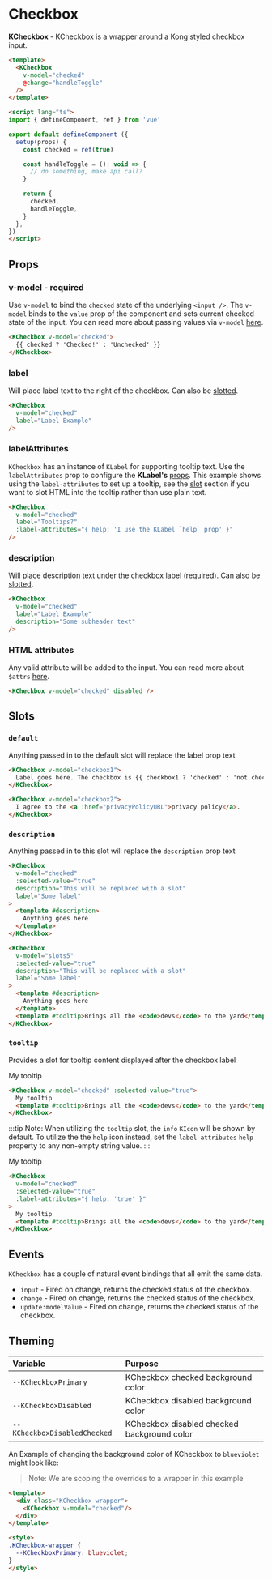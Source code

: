 # Checkbox

**KCheckbox** - KCheckbox is a wrapper around a Kong styled checkbox input.

<KCard>
  <template v-slot:body>
    <KCheckbox v-model="defaultChecked" />
  </template>
</KCard>

```html
<template>
  <KCheckbox
    v-model="checked"
    @change="handleToggle"
  />
</template>

<script lang="ts">
import { defineComponent, ref } from 'vue'

export default defineComponent ({
  setup(props) {
    const checked = ref(true)

    const handleToggle = (): void => {
      // do something, make api call?
    }

    return {
      checked,
      handleToggle,
    }
  },
})
</script>
```

## Props

### v-model - required

Use `v-model` to bind the `checked` state of the underlying `<input />`. The `v-model` binds to the `value` prop of the component and sets current checked state of the input. You can read more about passing values via `v-model` [here](https://vuejs.org/guide/components/events.html#usage-with-v-model).

<KCard>
  <template v-slot:body>
    <KCheckbox v-model="modelChecked">
      {{ modelChecked ? 'Checked!' : 'Unchecked' }}
    </KCheckbox>
  </template>
</KCard>

```html
<KCheckbox v-model="checked">
  {{ checked ? 'Checked!' : 'Unchecked' }}
</KCheckbox>
```

### label

Will place label text to the right of the checkbox. Can also be [slotted](#slots).

<KCheckbox v-model="labelChecked" label="Label Example" />

```html
<KCheckbox
  v-model="checked"
  label="Label Example"
/>
```

### labelAttributes

 `KCheckbox` has an instance of `KLabel` for supporting tooltip text. Use the `labelAttributes` prop to configure the **KLabel's** [props](/components/label). This example shows using the `label-attributes` to set up a tooltip, see the [slot](#slots) section if you want to slot HTML into the tooltip rather than use plain text.

<KCheckbox v-model="labelAChecked" label="Tooltips?" :label-attributes="{ help: 'I use the KLabel `help` prop' }" />

```html
<KCheckbox
  v-model="checked"
  label="Tooltips?"
  :label-attributes="{ help: 'I use the KLabel `help` prop' }"
/>
```

### description

Will place description text under the checkbox label (required). Can also be [slotted](#slots).

<KCheckbox v-model="descriptionChecked" label="Label Example" description="Some subheader text" />

```html
<KCheckbox
  v-model="checked"
  label="Label Example"
  description="Some subheader text"
/>
```

### HTML attributes

Any valid attribute will be added to the input. You can read more about `$attrs` [here](https://vuejs.org/api/composition-api-setup.html#setup-context).

<KCard>
  <template v-slot:body>
    <div class="vertical-spacing">
      <KCheckbox v-model="disabled" label="Can't check this" disabled />
    </div>
    <div>
      <KCheckbox v-model="disabledChecked" disabled />
    </div>
  </template>
</KCard>

```html
<KCheckbox v-model="checked" disabled />
```

## Slots

### `default`

Anything passed in to the default slot will replace the label prop text

<KCard>
  <template v-slot:body>
    <div class="vertical-spacing">
      <KCheckbox v-model="slots1">
        Label goes here. The checkbox is {{ slots1 ? 'checked' : 'not checked' }}
      </KCheckbox>
    </div>
    <div>
      <KCheckbox v-model="slots2">
        I agree to the&nbsp;<a href="#slots">privacy policy</a>.
      </KCheckbox>
    </div>
  </template>
</KCard>

```html
<KCheckbox v-model="checkbox1">
  Label goes here. The checkbox is {{ checkbox1 ? 'checked' : 'not checked' }}
</KCheckbox>

<KCheckbox v-model="checkbox2">
  I agree to the <a :href="privacyPolicyURL">privacy policy</a>.
</KCheckbox>
```

### `description`

Anything passed in to this slot will replace the `description` prop text

<KCard>
  <template #body>
    <KCheckbox label="Some label" description="This will be replaced with a slot" v-model="slotsd" :selected-value="true">
      <template #description>
        Anything goes here
      </template>
    </KCheckbox>
  </template>
</KCard>

```html
<KCheckbox
  v-model="checked"
  :selected-value="true"
  description="This will be replaced with a slot"
  label="Some label"
>
  <template #description>
    Anything goes here
  </template>
</KCheckbox>
```

<KCard>
  <template #body>
    <KCheckbox label="Some label" description="This will be replaced with a slot" v-model="slots5" :selected-value="true">
      <template #description>
        Anything goes here
      </template>
      <template #tooltip>Brings all the <code>devs</code> to the yard</template>
    </KCheckbox>
  </template>
</KCard>

```html
<KCheckbox
  v-model="slots5"
  :selected-value="true"
  description="This will be replaced with a slot"
  label="Some label"
>
  <template #description>
    Anything goes here
  </template>
  <template #tooltip>Brings all the <code>devs</code> to the yard</template>
</KCheckbox>
```

### `tooltip`

Provides a slot for tooltip content displayed after the checkbox label

<KCheckbox v-model="slots3" :selected-value="true">
  My tooltip
  <template #tooltip>Brings all the <code>devs</code> to the yard</template>
</KCheckbox>

```html
<KCheckbox v-model="checked" :selected-value="true">
  My tooltip
  <template #tooltip>Brings all the <code>devs</code> to the yard</template>
</KCheckbox>
```

:::tip Note:
When utilizing the `tooltip` slot, the `info` `KIcon` will be shown by default. To utilize the the `help` icon instead, set the `label-attributes` `help` property to any non-empty string value.
:::

<KCheckbox v-model="slots4" :selected-value="true" :label-attributes="{ help: 'true' }">
  My tooltip
  <template #tooltip>Brings all the <code>devs</code> to the yard</template>
</KCheckbox>

```html
<KCheckbox
  v-model="checked"
  :selected-value="true"
  :label-attributes="{ help: 'true' }"
>
  My tooltip
  <template #tooltip>Brings all the <code>devs</code> to the yard</template>
</KCheckbox>
```

## Events

`KCheckbox` has a couple of natural event bindings that all emit the same data.

- `input` - Fired on change, returns the checked status of the checkbox.
- `change` - Fired on change, returns the checked status of the checkbox.
- `update:modelValue` - Fired on change, returns the checked status of the checkbox.

## Theming

| Variable                     | Purpose                                     |
| :--------------------------- | :------------------------------------------ |
| `--KCheckboxPrimary`         | KCheckbox checked background color          |
| `--KCheckboxDisabled`        | KCheckbox disabled background color         |
| `--KCheckboxDisabledChecked` | KCheckbox disabled checked background color |

An Example of changing the background color of KCheckbox to `blueviolet` might look like:

> Note: We are scoping the overrides to a wrapper in this example

<div class="KCheckbox-wrapper">
  <KCheckbox v-model="themeChecked"/>
</div>

```html
<template>
  <div class="KCheckbox-wrapper">
    <KCheckbox v-model="checked"/>
  </div>
</template>

<style>
.KCheckbox-wrapper {
  --KCheckboxPrimary: blueviolet;
}
</style>
```

<style lang="scss">
.KCheckbox-wrapper {
  --KCheckboxPrimary: blueviolet;
}

.vertical-spacing {
  margin-bottom: $kui-space-40;
}
</style>

<script lang="ts">
import { defineComponent, ref } from 'vue'

export default defineComponent ({
  data () {
    return {
      defaultChecked: false,
      modelChecked: false,
      descriptionChecked: false,
      labelChecked: false,
      labelAChecked: false,
      disabled: false,
      disabledChecked: true,
      themeChecked: true,
      slots1: true,
      slots2: false,
      slotsd: false,
      slots3: false,
      slots4: false,
      slots5: false,
    }
  }
})
</script>
